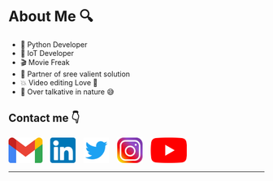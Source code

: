 #  About Me 🔍

- 🐍 Python Developer
- 📡 IoT Developer
- 🎬 Movie Freak
- 🐬 Partner of sree valient solution
- 💥 Video editing Love 🖤
- 🦷 Over talkative in nature 😅
## Contact me 👇

[<img height="50" src="https://github.com/ParameswaranP/Assets/blob/main/Gmail.png" />][gmail] &nbsp;&nbsp;
[<img height="50" src="https://github.com/ParameswaranP/Assets/blob/main/Linkedin.png" />][Linkedin] &nbsp;&nbsp;
[<img height="50" src="https://github.com/ParameswaranP/Assets/blob/main/Twitter.png" />][Twitter] &nbsp;&nbsp;
[<img height="50" src="https://github.com/ParameswaranP/Assets/blob/main/Instagram.png" />][Instagram] &nbsp;&nbsp;
[<img height="50" src="https://github.com/ParameswaranP/Assets/blob/main/Youtube.png" />][Youtube]
<br />
<hr />

[gmail]: mailto:paramupanneerselvam@gmail.com
[Linkedin]: https://linkedin.com/in/parameswaran-panneerselvam-586a4a128/
[Twitter]: https://twitter.com/Parames17807896
[Instagram]: https://instagram.com/paramesh_ram_
[Youtube]: https://studio.youtube.com/channel/UC-emEiPjAFEyXSLtm8wbehw
